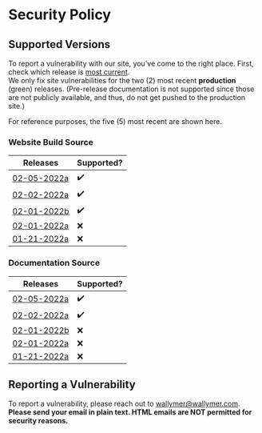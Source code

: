 # Security Policy

## Supported Versions
To report a vulnerability with our site, you've come to the right place. First, check which release is [most current](https://github.com/Wallymer/unicorndocs/releases).  
We only fix site vulnerabilities for the two (2) most recent **production** (green) releases. (Pre-release documentation is not supported since those are not publicly available, and thus, do not get pushed to the production site.)  

For reference purposes, the five (5) most recent are shown here.

### Website Build Source
| Releases | Supported?          |
| -------- | ------------------ |
| [02-05-2022a](https://github.com/Wallymer/unicorndocs/tree/site-prod/02-05-2022a) | :heavy_check_mark: |
| [02-02-2022a](https://github.com/Wallymer/unicorndocs/tree/site-prod/02-02-2022a) | :heavy_check_mark: |
| [02-01-2022b](https://github.com/Wallymer/unicorndocs/tree/site-prod/02-01-2022b) | :heavy_check_mark: |
| [02-01-2022a](https://github.com/Wallymer/unicorndocs/tree/site-prod/02-01-2022a) | :x: |
| [01-21-2022a](https://github.com/Wallymer/unicorndocs/tree/site-prod/01-21-2022a) | :x: |


### Documentation Source
| Releases | Supported?          |
| -------- | ------------------ |
| [02-05-2022a](https://github.com/Wallymer/unicorndocs/tree/prod/02-05-2022a) | :heavy_check_mark: |
| [02-02-2022a](https://github.com/Wallymer/unicorndocs/tree/prod/02-02-2022a) | :heavy_check_mark: |
| [02-01-2022b](https://github.com/Wallymer/unicorndocs/tree/prod/02-01-2022b) | :x: |
| [02-01-2022a](https://github.com/Wallymer/unicorndocs/tree/prod/02-01-2022a) | :x: |
| [01-21-2022a](https://github.com/Wallymer/unicorndocs/tree/prod/01-21-2022a) | :x: |

## Reporting a Vulnerability

To report a vulnerability, please reach out to [wallymer@wallymer.com](mailto:wallymer@wallymer.com). **Please send your email in plain text. HTML emails are NOT permitted for security reasons.**
